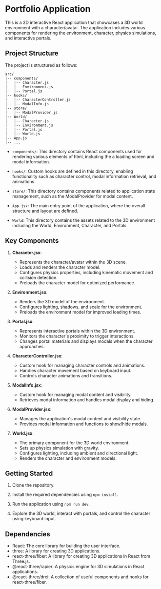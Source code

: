 # Portfolio Application

This is a 3D interactive React application that showcases a 3D world environment with a character/avatar. The application includes various components for rendering the environment, character, physics simulations, and interactive portals.

## Project Structure

The project is structured as follows:

```
src/
|-- components/
|   |-- Character.js
|   |-- Environment.js
|   |-- Portal.js
|-- hooks/
|   |-- CharacterController.js
|   |-- ModalInfo.js
|-- store/
|   |-- ModalProvider.js
|-- World/
|   |-- Character.js
|   |-- Environment.js
|   |-- Portal.js
|   |-- World.js
|-- App.js
|-- ...
```

- `components/`: This directory contains React components used for rendering various elements of html, including the a loading screen and modal information.

- `hooks/`: Custom hooks are defined in this directory, enabling functionality such as character control, modal information retrieval, and animations.

- `store/`: This directory contains components related to application state management, such as the ModalProvider for modal content.

- `App.jsx`: The main entry point of the application, where the overall structure and layout are defined.

- `World`: This directory contains the assets related to the 3D environment including the World, Environment, Character, and Portals

## Key Components

1. **Character.jsx**:

   - Represents the character/avatar within the 3D scene.
   - Loads and renders the character model.
   - Configures physics properties, including kinematic movement and collision detection.
   - Preloads the character model for optimized performance.

2. **Environment.jsx**:

   - Renders the 3D model of the environment.
   - Configures lighting, shadows, and scale for the environment.
   - Preloads the environment model for improved loading times.

3. **Portal.jsx**:

   - Represents interactive portals within the 3D environment.
   - Monitors the character's proximity to trigger interactions.
   - Changes portal materials and displays modals when the character approaches.

4. **CharacterController.jsx**:

   - Custom hook for managing character controls and animations.
   - Handles character movement based on keyboard input.
   - Controls character animations and transitions.

5. **ModalInfo.jsx**:

   - Custom hook for managing modal content and visibility.
   - Retrieves modal information and handles modal display and hiding.

6. **ModalProvider.jsx**:

   - Manages the application's modal content and visibility state.
   - Provides modal information and functions to show/hide modals.

7. **World.jsx**:
   - The primary component for the 3D world environment.
   - Sets up physics simulation with gravity.
   - Configures lighting, including ambient and directional light.
   - Renders the character and environment models.

## Getting Started

1. Clone the repository.

2. Install the required dependencies using `npm install`.

3. Run the application using `npm run dev`.

4. Explore the 3D world, interact with portals, and control the character using keyboard input.

## Dependencies

- React: The core library for building the user interface.
- three: A library for creating 3D applications.
- react-three/fiber: A library for creating 3D applications in React from Three.js.
- @react-three/rapier: A physics engine for 3D simulations in React applications.
- @react-three/drei: A collection of useful components and hooks for react-three/fiber.
